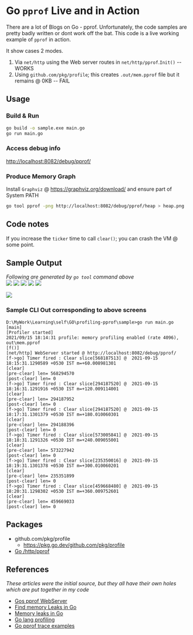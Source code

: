 # Go `pprof` Live and in Action

There are a lot of Blogs on Go - pprof. Unfortunately, the code samples are pretty badly written or dont work off the bat. This code is a live working example of `pprof` in action.

It show cases 2 modes.
1. Via `net/http` using the Web server routes in `net/http/pprof`.`Init()` -- WORKS
1. Using `github.com/pkg/profile`; this creates `.out/mem.pprof` file but it remains @ 0KB -- FAIL

## Usage

### Build & Run
```sh
go build -o sample.exe main.go
go run main.go
```

### Access debug info
[http://localhost:8082/debug/pprof/](http://localhost:8082/debug/pprof/)

### Produce Memory Graph
Install `Graphviz` @ https://graphviz.org/download/ and ensure part of System PATH
```sh
go tool pprof -png http://localhost:8082/debug/pprof/heap > heap.png
```

## Code notes
If you increase the `ticker` time to call `clear()`; you can crash the VM @ some point.

## Sample Output

*Following are generated by `go tool` command above*<br />
![](./res/heap3.png)
![](./res/heap4.png)
![](./res/heap5.png)
![](./res/heap6.png)
![](./res/heap7.png)

![](./res/pprof-mem-profiling-working-live.gif)

### Sample CLI Out corresponding to above screens
```log
D:\MyWork\Learning\self\GO\profiling-pprof\sample>go run main.go
[main]
[Profiler started]
2021/09/15 18:14:31 profile: memory profiling enabled (rate 4096), out\mem.pprof
[f()]
[net/http] WebServer started @ http://localhost:8082/debug/pprof/
[f->go] Timer fired : Clear slice[568187513] @  2021-09-15 18:15:31.1290589 +0530 IST m=+60.008981301
[clear]
[pre-clear] len= 568294570
[post-clear] len= 0
[f->go] Timer fired : Clear slice[294187520] @  2021-09-15 18:16:31.1291916 +0530 IST m=+120.009114001
[clear]
[pre-clear] len= 294187952
[post-clear] len= 0
[f->go] Timer fired : Clear slice[294187520] @  2021-09-15 18:17:31.1301379 +0530 IST m=+180.010060301
[clear]
[pre-clear] len= 294188396
[post-clear] len= 0
[f->go] Timer fired : Clear slice[573005841] @  2021-09-15 18:18:31.1291326 +0530 IST m=+240.009055001
[clear]
[pre-clear] len= 573227942
[post-clear] len= 0
[f->go] Timer fired : Clear slice[235350016] @  2021-09-15 18:19:31.1301378 +0530 IST m=+300.010060201
[clear]
[pre-clear] len= 235351899
[post-clear] len= 0
[f->go] Timer fired : Clear slice[459668480] @  2021-09-15 18:20:31.1298302 +0530 IST m=+360.009752601
[clear]
[pre-clear] len= 459669033
[post-clear] len= 0
```

## Packages
* github.com/pkg/profile
	* https://pkg.go.dev/github.com/pkg/profile
* [Go /http/pprof](https://pkg.go.dev/net/http/pprof)

## References
*These articles were the initial source, but they all have their own holes which are put together in my code*
* [Gos pprof WebServer](https://github.com/golang/go/blob/master/src/net/http/pprof/pprof.go)
* [Find memory Leaks in Go](https://tusharsheth.medium.com/how-i-found-memory-leaks-in-the-golang-app-using-pprof-56e5d55363ba)
* [Memory leaks in Go](https://www.freecodecamp.org/news/how-i-investigated-memory-leaks-in-go-using-pprof-on-a-large-codebase-4bec4325e192/)
* [Go lang profiling](https://flaviocopes.com/golang-profiling/)
* [Go pprof trace examples](https://github.com/Raffo/go-pprof-trace-example)